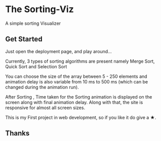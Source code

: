 # The Sorting-Viz

A simple sorting Visualizer

## Get Started

Just open the deployment page, and play around...

Currently, 3 types of sorting algorithms are present namely Merge Sort, Quick Sort and Selection Sort

You can choose the size of the array between 5 - 250 elements and animation delay is also variable from 10 ms to 500 ms (which can be changed during the animation run).

After Sorting , Time taken for the Sorting animation is displayed on the screen along with final animation delay. 
Along with that, the site is responsive for almost all screen sizes.

This is my First project in web development, so if you like it do give a ★.

## Thanks

